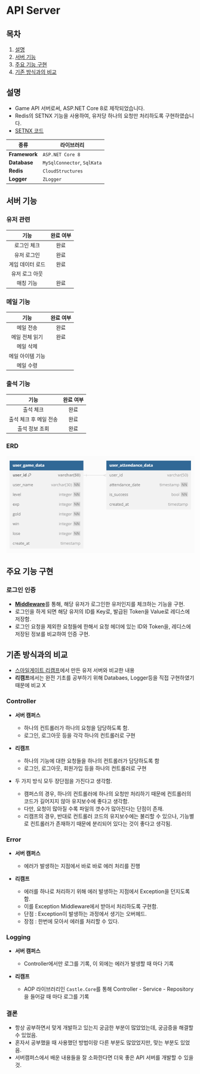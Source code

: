 # API Server
## 목차
1. [설명](#설명)
2. [서버 기능](#서버-기능)
3. [주요 기능 구현](#주요-기능-구현)
4. [기존 방식과의 비교](#기존-방식과의-비교)

## 설명
- Game API 서버로써, ASP.NET Core 8로 제작되었습니다.
- Redis의 SETNX 기능을 사용하여, 유저당 하나의 요청만 처리하도록 구현하였습니다.
- [SETNX 코드](./Middleware/RequestOneCheckMiddleware.cs)

| 종류          | 라이브러리                  |
| ------------- | --------------------------- |
| **Framework** | `ASP.NET Core 8`            |
| **Database**  | `MySqlConnector`, `SqlKata` |
| **Redis**     | `CloudStructures`           |
| **Logger**    | `ZLogger`                   |

## 서버 기능
### 유저 관련
|     **기능**     | **완료 여부** |
| :--------------: | :-----------: |
|   로그인 체크    |     완료      |
|   유저  로그인   |     완료      |
| 게임 데이터 로드 |     완료      |
|  유저 로그 아웃  |               |
|    매칭 기능     |     완료      |

### 메일 기능
|     **기능**     | **완료 여부** |
| :--------------: | :-----------: |
|    메일 전송     |     완료      |
|  메일 전체 읽기  |     완료      |
|    메일 삭제     |               |
| 메일 아이템 기능 |               |
|    메일 수령     |               |

### 출석 기능
|        **기능**        | **완료 여부** |
| :--------------------: | :-----------: |
|       출석 체크        |     완료      |
| 출석 체크 후 메일 전송 |     완료      |
|     출석 정보 조회     |     완료      |

### ERD
![alt text](../resource/GameERD.png)

## 주요 기능 구현
### 로그인 인증
- [**Middleware**](./Middleware/TokenCheckMiddleware.cs)를 통해, 해당 유저가 로그인한 유저인지를 체크하는 기능을 구현.
- 로그인을 하게 되면 해당 유저의 ID를 Key로, 발급된 Token을 Value로 레디스에 저장함.
- 로그인 요청을 제외한 요청들에 한해서 요청 헤더에 있는 ID와 Token을, 레디스에 저장된 정보를 비교하여 인증 구현.

## 기존 방식과의 비교
- [스마일게이트 리캠프](https://github.com/sgdevcamp2023/remember/tree/main/src/backend/user-service)에서 만든 유저 서버와 비교한 내용
- **리캠프**에서는 완전 기초를 공부하기 위해 Databaes, Logger등을 직접 구현하였기 때문에 비교 X
### Controller
- **서버 캠퍼스**
  - 하나의 컨트롤러가 하나의 요청을 담당하도록 함.
  - 로그인, 로그아웃 등을 각각 하나의 컨트롤러로 구현
- **리캠프**
  - 하나의 기능에 대한 요청들을 하나의 컨트롤러가 담당하도록 함
  - 로그인, 로그아웃, 회원가입 등을 하나의 컨트롤러로 구현

- 두 가지 방식 모두 장단점을 가진다고 생각함.
  - 캠퍼스의 경우, 하나의 컨트롤러에 하나의 요청만 처리하기 때문에 컨트롤러의 코드가 길어지지 않아 유지보수에 좋다고 생각함. 
  - 다만, 요청이 많아질 수록 파일의 갯수가 많아진다는 단점이 존재.
  - 리캠프의 경우, 반대로 컨트롤러 코드의 유지보수에는 불리할 수 있으나, 기능별로 컨트롤러가 존재하기 때문에 분리되어 있다는 것이 좋다고 생각됨.
### Error
- **서버 캠퍼스**
  - 에러가 발생하는 지점에서 바로 바로 에러 처리를 진행
  
- **리캠프**
  - 에러를 하나로 처리하기 위해 에러 발생하는 지점에서 Exception을 던지도록 함.
  - 이를 Exception Middleware에서 받아서 처리하도록 구현함.
  - 단점 : Exception이 발생하는 과정에서 생기는 오버헤드.
  - 장점 : 한번에 모아서 에러를 처리할 수 있다.

### Logging
- **서버 캠퍼스**
  - Controller에서만 로그를 기록, 이 외에는 에러가 발생할 때 마다 기록
  
- **리캠프**
  - AOP 라이브러리인 `Castle.Core`를 통해 Controller - Service - Repository 을 들어갈 때 마다 로그를 기록

### 결론
- 항상 공부하면서 맞게 개발하고 있는지 궁금한 부분이 많았었는데, 궁금증을 해결할 수 있었음.
- 혼자서 공부했을 때 사용했던 방법이랑 다른 부분도 많았었지만, 맞는 부분도 있었음. 
- 서버캠퍼스에서 배운 내용들을 잘 소화한다면 더욱 좋은 API 서버를 개발할 수 있을 것.
